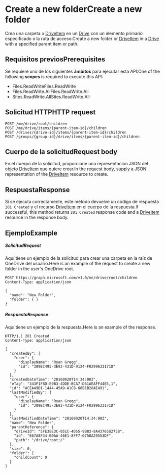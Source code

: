 # <a name="create-a-new-folder"></a><span data-ttu-id="ea786-101">Create a new folder</span><span class="sxs-lookup"><span data-stu-id="ea786-101">Create a new folder</span></span>

<span data-ttu-id="ea786-102">Crea una carpeta o [DriveItem](../resources/driveitem.md) en un [Drive](../resources/drive.md) con un elemento primario especificado o la ruta de acceso.</span><span class="sxs-lookup"><span data-stu-id="ea786-102">Create a new folder or [DriveItem](../resources/driveitem.md) in a [Drive](../resources/drive.md) with a specified parent item or path.</span></span>

## <a name="prerequisites"></a><span data-ttu-id="ea786-103">Requisitos previos</span><span class="sxs-lookup"><span data-stu-id="ea786-103">Prerequisites</span></span>
<span data-ttu-id="ea786-104">Se requiere uno de los siguientes **ámbitos** para ejecutar esta API:</span><span class="sxs-lookup"><span data-stu-id="ea786-104">One of the following **scopes** is required to execute this API:</span></span>

* <span data-ttu-id="ea786-105">Files.ReadWrite</span><span class="sxs-lookup"><span data-stu-id="ea786-105">Files.ReadWrite</span></span>
* <span data-ttu-id="ea786-106">Files.ReadWrite.All</span><span class="sxs-lookup"><span data-stu-id="ea786-106">Files.ReadWrite.All</span></span>
* <span data-ttu-id="ea786-107">Sites.ReadWrite.All</span><span class="sxs-lookup"><span data-stu-id="ea786-107">Sites.ReadWrite.All</span></span>


## <a name="http-request"></a><span data-ttu-id="ea786-108">Solicitud HTTP</span><span class="sxs-lookup"><span data-stu-id="ea786-108">HTTP request</span></span>
<!-- { "blockType": "ignored" } -->
```http
POST /me/drive/root/children
POST /me/drive/items/{parent-item-id}/children
POST /drives/{drive-id}/items/{parent-item-id}/children
POST /groups/{group-id}/drive/items/{parent-item-id}/children
```

## <a name="request-body"></a><span data-ttu-id="ea786-109">Cuerpo de la solicitud</span><span class="sxs-lookup"><span data-stu-id="ea786-109">Request body</span></span>
<span data-ttu-id="ea786-110">En el cuerpo de la solicitud, proporcione una representación JSON del objeto [DriveItem](../resources/driveitem.md) que quiere crear.</span><span class="sxs-lookup"><span data-stu-id="ea786-110">In the request body, supply a JSON representation of the [DriveItem](../resources/driveitem.md) resource to create.</span></span>

## <a name="response"></a><span data-ttu-id="ea786-111">Respuesta</span><span class="sxs-lookup"><span data-stu-id="ea786-111">Response</span></span>

<span data-ttu-id="ea786-112">Si se ejecuta correctamente, este método devuelve un código de respuesta `201 Created` y el recurso [DriveItem](../resources/driveitem.md) en el cuerpo de la respuesta.</span><span class="sxs-lookup"><span data-stu-id="ea786-112">If successful, this method returns `201 Created` response code and a [Driveitem](../resources/driveitem.md) resource in the response body.</span></span>

## <a name="example"></a><span data-ttu-id="ea786-113">Ejemplo</span><span class="sxs-lookup"><span data-stu-id="ea786-113">Example</span></span>

##### <a name="request"></a><span data-ttu-id="ea786-114">Solicitud</span><span class="sxs-lookup"><span data-stu-id="ea786-114">Request</span></span>
<span data-ttu-id="ea786-115">Aquí tiene un ejemplo de la solicitud para crear una carpeta en la raíz de OneDrive del usuario.</span><span class="sxs-lookup"><span data-stu-id="ea786-115">Here is an example of the request to create a new folder in the user's OneDrive root.</span></span>

<!-- {
  "blockType": "request",
  "name": "create_item_from_item"
}-->
```http
POST https://graph.microsoft.com/v1.0/me/drive/root/children
Content-Type: application/json

{
  "name": "New Folder",
  "folder": { }
}
```

##### <a name="response"></a><span data-ttu-id="ea786-116">Respuesta</span><span class="sxs-lookup"><span data-stu-id="ea786-116">Response</span></span>

<span data-ttu-id="ea786-117">Aquí tiene un ejemplo de la respuesta.</span><span class="sxs-lookup"><span data-stu-id="ea786-117">Here is an example of the response.</span></span>
<!-- {
  "blockType": "response",
  "truncated": true,
  "@odata.type": "microsoft.graph.driveItem"
} -->

```http
HTTP/1.1 201 Created
Content-Type: application/json

{
  "createdBy": {
    "user": {
      "displayName": "Ryan Gregg",
      "id": "309EC495-3E92-431D-9124-F0299633171D"
    }
  },
  "createdDateTime": "20160920T14:34:00Z",
  "eTag": "343F1FBD-E9B3-4DDE-BCA7-D61AEAFF44E5,1",
  "id": "ACEA49D1-1444-45A9-A1CB-68B1B28AE491",
  "lastModifiedBy": {
    "user": {
      "displayName": "Ryan Gregg",
      "id": "309EC495-3E92-431D-9124-F0299633171D"
    }
  },
  "lastModifiedDateTime": "20160920T14:34:00Z",
  "name": "New Folder",
  "parentReference": {
    "driveId": "5FE38E3C-051C-4D55-9B83-8A437658275B",
    "id": "E67A8F34-B0AA-46E1-8FF7-0750A29553DF",
    "path": "/drive/root:/"
  },
  "size": 0,
  "folder": {
    "childCount": 0
  }
}
```

<!-- uuid: 8fcb5dbc-d5aa-4681-8e31-b001d5168d79
2015-10-25 14:57:30 UTC -->
<!-- {
  "type": "#page.annotation",
  "description": "Create children",
  "keywords": "",
  "section": "documentation",
  "tocPath": ""
}-->

